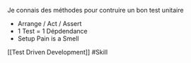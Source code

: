 Je connais des méthodes  pour contruire un bon test unitaire

- Arrange / Act / Assert
- 1 Test = 1 Dépdendance
- Setup Pain is a Smell

[[Test Driven Development]]
#Skill 